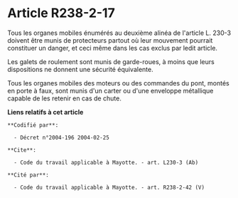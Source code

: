 # Article R238-2-17

Tous les organes mobiles énumérés au deuxième alinéa de l'article L. 230-3 doivent être munis de protecteurs partout où leur
mouvement pourrait constituer un danger, et ceci même dans les cas exclus par ledit article. 

Les galets de roulement sont munis de garde-roues, à moins que leurs dispositions ne donnent une sécurité équivalente. 

Tous les organes mobiles des moteurs ou des commandes du pont, montés en porte à faux, sont munis d'un carter ou d'une
enveloppe métallique capable de les retenir en cas de chute.

**Liens relatifs à cet article**

	**Codifié par**:

	  - Décret n°2004-196 2004-02-25

	**Cite**:

	  - Code du travail applicable à Mayotte. - art. L230-3 (Ab)

	**Cité par**:

	  - Code du travail applicable à Mayotte. - art. R238-2-42 (V)
